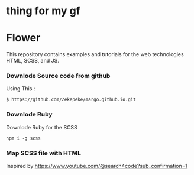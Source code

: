 # thing for my gf

# Flower
This repository contains examples and tutorials for the web technologies HTML, SCSS, and JS.

### Downlode Source code from github
Using This : 

```
$ https://github.com/Zekepeke/margo.github.io.git
```

### Downlode Ruby 
Downlode Ruby for the SCSS
```
npm i -g scss
```

### Map SCSS file with HTML

Inspired by https://www.youtube.com/@search4code?sub_confirmation=1


